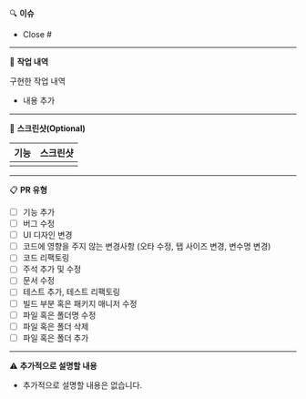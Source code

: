 🔍 **이슈**

- Close # 

---

📕 **작업 내역**

구현한 작업 내역
- 내용 추가

---

📸 **스크린샷(Optional)**

| 기능 | 스크린샷 |
|------|----------|
|      |          |

---

📋 **PR 유형**

- [ ] 기능 추가
- [ ] 버그 수정
- [ ] UI 디자인 변경
- [ ] 코드에 영향을 주지 않는 변경사항 (오타 수정, 탭 사이즈 변경, 변수명 변경)
- [ ] 코드 리팩토링
- [ ] 주석 추가 및 수정
- [ ] 문서 수정
- [ ] 테스트 추가, 테스트 리팩토링
- [ ] 빌드 부분 혹은 패키지 매니저 수정
- [ ] 파일 혹은 폴더명 수정
- [ ] 파일 혹은 폴더 삭제
- [ ] 파일 혹은 폴더 추가

---

⚠️ **추가적으로 설명할 내용**

- 추가적으로 설명할 내용은 없습니다.